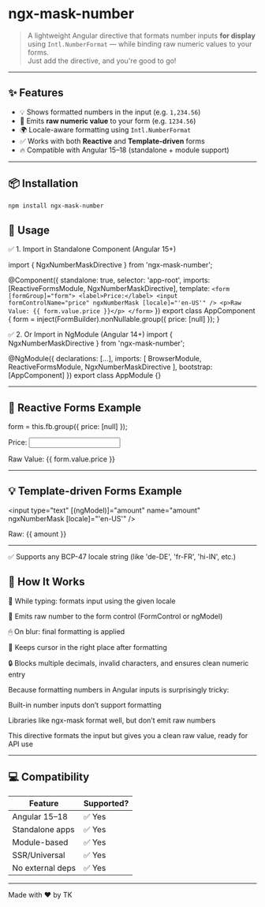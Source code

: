 # ngx-mask-number

> A lightweight Angular directive that formats number inputs **for display** using `Intl.NumberFormat` — while binding raw numeric values to your forms.  
> Just add the directive, and you're good to go!

---

## ✨ Features

- 💡 Shows formatted numbers in the input (e.g. `1,234.56`)
- 💎 Emits **raw numeric value** to your form (e.g. `1234.56`)
- 🌍 Locale-aware formatting using `Intl.NumberFormat`
- ✅ Works with both **Reactive** and **Template-driven** forms
- 🔥 Compatible with Angular 15–18 (standalone + module support)

---

## 📦 Installation

```bash
npm install ngx-mask-number

```

## 🚀 Usage

✅ 1. Import in Standalone Component (Angular 15+)

import { NgxNumberMaskDirective } from 'ngx-mask-number';

@Component({
  standalone: true,
  selector: 'app-root',
  imports: [ReactiveFormsModule, NgxNumberMaskDirective],
  template: `
    <form [formGroup]="form">
      <label>Price:</label>
      <input formControlName="price" ngxNumberMask [locale]="'en-US'" />
      <p>Raw Value: {{ form.value.price }}</p>
    </form>
  `
})
export class AppComponent {
  form = inject(FormBuilder).nonNullable.group({
    price: [null]
  });
}


✅ 2. Or Import in NgModule (Angular 14+)
import { NgxNumberMaskDirective } from 'ngx-mask-number';

@NgModule({
  declarations: [...],
  imports: [
    BrowserModule,
    ReactiveFormsModule,
    NgxNumberMaskDirective
  ],
  bootstrap: [AppComponent]
})
export class AppModule {}

---


## 🧪 Reactive Forms Example

form = this.fb.group({
  price: [null]
});

<form [formGroup]="form">
  <label>Price:</label>
  <input formControlName="price" ngxNumberMask [locale]="'en-US'" />
  <p>Raw Value: {{ form.value.price }}</p>
</form>

---

## 💡 Template-driven Forms Example

<input type="text" [(ngModel)]="amount" name="amount" ngxNumberMask [locale]="'en-US'" />
<p>Raw: {{ amount }}</p>

---

✅ Supports any BCP-47 locale string (like 'de-DE', 'fr-FR', 'hi-IN', etc.)


## 💬 How It Works

🧠 While typing: formats input using the given locale

💾 Emits raw number to the form control (FormControl or ngModel)

🖱 On blur: final formatting is applied

🔢 Keeps cursor in the right place after formatting

🔒 Blocks multiple decimals, invalid characters, and ensures clean numeric entry

Because formatting numbers in Angular inputs is surprisingly tricky:

Built-in number inputs don’t support formatting

Libraries like ngx-mask format well, but don’t emit raw numbers

This directive formats the input but gives you a clean raw value, ready for API use

---

## 💻 Compatibility
| Feature          | Supported? |
| ---------------- | ---------- |
| Angular 15–18    | ✅ Yes      |
| Standalone apps  | ✅ Yes      |
| Module-based     | ✅ Yes      |
| SSR/Universal    | ✅ Yes      |
| No external deps | ✅ Yes      |

---


Made with ❤️ by TK